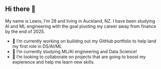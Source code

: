 ## Hi there 👋

 My name is Lewis, I'm 28 and living in Auckland, NZ. 
 I have been studying AI and ML engineering with the goal pivoting my career away from finance by the end of 2025.

- 🔭 I’m currently working on builidng out my GitHub portfolio to help land my first role in DS/AI/ML
- 🌱 I’m currently studying ML/AI engineering and Data Science!
- 👯 I’m looking to collaborate on projects that are going to boost my expierence and help me learn new skills.


<!--
**lewisjames17/lewisjames17** is a ✨ _special_ ✨ repository because its `README.md` (this file) appears on your GitHub profile.



- 🔭 I’m currently working on builidng out my GitHub portfolio to help land my first role in DS/AI/ML
- 🌱 I’m currently studying ML/AI engineering and Data Science!
- 👯 I’m looking to collaborate on projects that are going to boost my expierence and teach me new skills. 

 I am currently living in Auckland, NZ. I have been studying AI and ML engineering with the goal pivoting my career away from finance by the end of 2025. 

-->
